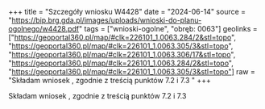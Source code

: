 +++
title = "Szczegóły wniosku W4428"
date = "2024-06-14"
source = "https://bip.brg.gda.pl/images/uploads/wnioski-do-planu-ogolnego/w4428.pdf"
tags = ["wnioski-ogolne", "obręb: 0063"]
geolinks = ["https://geoportal360.pl/map/#clk=226101_1.0063.284/2&stl=topo", "https://geoportal360.pl/map/#clk=226101_1.0063.305/3&stl=topo", "https://geoportal360.pl/map/#clk=226101_1.0063.306/17&stl=topo", "https://geoportal360.pl/map/#clk=226101_1.0063.284/2&stl=topo", "https://geoportal360.pl/map/#clk=226101_1.0063.305/3&stl=topo"]
raw = "Składam wniosek , zgodnie z treścią punktów 7.2 i 7.3 "
+++

Składam wniosek , zgodnie z treścią punktów 7.2 i 7.3




